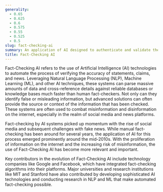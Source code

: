 ```yaml
---
generality:
  - 0.65
  - 0.625
  - 0.6
  - 0.575
  - 0.55
  - 0.525
  - 0.5
slug: fact-checking-ai
summary: An application of AI designed to authenticate and validate the truthfulness of information.
title: Fact-Checking AI
---
```


Fact-Checking AI refers to the use of Artificial Intelligence (AI) technologies to automate the process of verifying the accuracy of statements, claims, and news. Leveraging Natural Language Processing (NLP), Machine Learning (ML), and other AI techniques, these systems can parse massive amounts of data and cross-reference details against reliable databases or knowledge bases much faster than human fact-checkers. Not only can they identify false or misleading information, but advanced solutions can often provide the source or context of the information that has been checked. These systems are often used to combat misinformation and disinformation on the internet, especially in the realm of social media and news platforms.

Fact-checking by AI systems picked up momentum with the rise of social media and subsequent challenges with fake news. While manual fact-checking has been around for several years, the application of AI for this process emerged prominently around the mid-2010s. With the proliferation of information on the internet and the increasing risk of misinformation, the use of Fact-Checking AI has become more relevant and important.

Key contributors in the evolution of Fact-Checking AI include technology companies like Google and Facebook, which have integrated fact-checking algorithms into their platforms. Major universities and research institutions like MIT and Stanford have also contributed by developing sophisticated AI technologies and conducting research in NLP and ML that make automated fact-checking possible.
